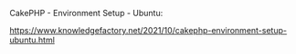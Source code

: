 CakePHP - Environment Setup - Ubuntu:

https://www.knowledgefactory.net/2021/10/cakephp-environment-setup-ubuntu.html
